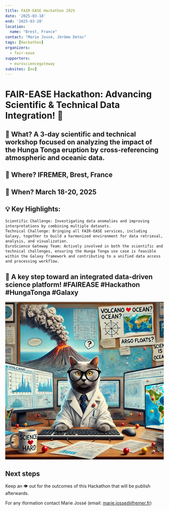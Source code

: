 ```yaml
---
title: FAIR-EASE Hackathon 2025
date: '2025-03-18'
end: '2025-03-20'
location:
  name: "Brest, France"
contact: "Marie Jossé, Jérôme Detoc"
tags: [Hackathon]
organizers:
  - fair-ease
supporters:
  - eurosciencegateway
subsites: [eu]
---
```


# FAIR-EASE Hackathon: Advancing Scientific & Technical Data Integration! 🚀

## 🔬 What? A 3-day scientific and technical workshop focused on analyzing the impact of the Hunga Tonga eruption by cross-referencing atmospheric and oceanic data.

## 📍 Where? IFREMER, Brest, France
## 📅 When? March 18-20, 2025

## 💡 Key Highlights:

    Scientific Challenge: Investigating data anomalies and improving interpretations by combining multiple datasets.
    Technical Challenge: Bringing all FAIR-EASE services, including Galaxy, together to build a harmonized environment for data retrieval, analysis, and visualization.
    EuroScience Gateway Team: Actively involved in both the scientific and technical challenges, ensuring the Hunga Tonga use case is feasible within the Galaxy framework and contributing to a unified data access and processing workflow.

## 🚀 A key step toward an integrated data-driven science platform! #FAIREASE #Hackathon #HungaTonga #Galaxy

![Representation of a cat scientist during the Hacakthon](./cat_hackathon.png)

## Next steps
Keep an 👁️ out for the outcomes of this Hackathon that will be publish afterwards. 

For any iformation contact Marie Jossé (email: marie.josse@ifremer.fr)

